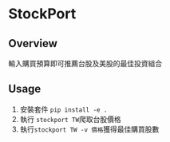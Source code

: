 # StockPort

## Overview

輸入購買預算即可推薦台股及美股的最佳投資組合  

## Usage

1. 安裝套件 `pip install -e .`
2. 執行 `stockport TW`爬取台股價格
3. 執行`stockport TW -v 價格`獲得最佳購買股數
